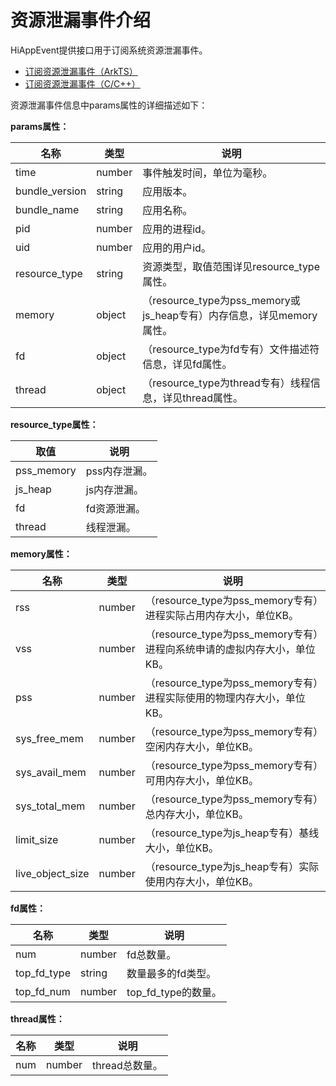 # 资源泄漏事件介绍

HiAppEvent提供接口用于订阅系统资源泄漏事件。

- [订阅资源泄漏事件（ArkTS）](hiappevent-watcher-resourceleak-events-arkts.md)
- [订阅资源泄漏事件（C/C++）](hiappevent-watcher-resourceleak-events-ndk.md)

资源泄漏事件信息中params属性的详细描述如下：

**params属性：**

| 名称    | 类型   | 说明                       |
| ------- | ------ | ------------------------- |
| time     | number | 事件触发时间，单位为毫秒。 |
| bundle_version | string | 应用版本。 |
| bundle_name | string | 应用名称。 |
| pid | number | 应用的进程id。|
| uid | number | 应用的用户id。 |
| resource_type | string | 资源类型，取值范围详见resource_type属性。 |
| memory | object | （resource_type为pss_memory或js_heap专有）内存信息，详见memory属性。 |
| fd | object | （resource_type为fd专有）文件描述符信息，详见fd属性。 |
| thread | object | （resource_type为thread专有）线程信息，详见thread属性。 |

**resource_type属性：**

| 取值    | 说明                       |
| ------- | ------------------------- |
| pss_memory | pss内存泄漏。 |
| js_heap | js内存泄漏。 |
| fd | fd资源泄漏。 |
| thread | 线程泄漏。 |

**memory属性：**

| 名称    | 类型   | 说明                       |
| ------- | ------ | ------------------------- |
| rss | number | （resource_type为pss_memory专有）进程实际占用内存大小，单位KB。 |
| vss | number | （resource_type为pss_memory专有）进程向系统申请的虚拟内存大小，单位KB。 |
| pss | number | （resource_type为pss_memory专有）进程实际使用的物理内存大小，单位KB。 |
| sys_free_mem | number | （resource_type为pss_memory专有）空闲内存大小，单位KB。 |
| sys_avail_mem | number | （resource_type为pss_memory专有）可用内存大小，单位KB。 |
| sys_total_mem | number | （resource_type为pss_memory专有）总内存大小，单位KB。 |
| limit_size | number | （resource_type为js_heap专有）基线大小，单位KB。 |
| live_object_size | number | （resource_type为js_heap专有）实际使用内存大小，单位KB。 |

**fd属性：**

| 名称        | 类型   | 说明                |
| ----------- | ------ | ------------------- |
| num         | number | fd总数量。          |
| top_fd_type | string | 数量最多的fd类型。  |
| top_fd_num  | number | top_fd_type的数量。 |

**thread属性：**

| 名称 | 类型   | 说明           |
| ---- | ------ | -------------- |
| num  | number | thread总数量。 |

